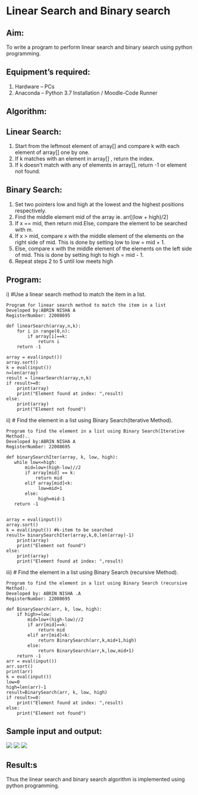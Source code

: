 # Linear Search and Binary search

## Aim:
To write a program to perform linear search and binary search using python programming.

## Equipment’s required:
1.	Hardware – PCs
2.	Anaconda – Python 3.7 Installation / Moodle-Code Runner

## Algorithm:
## Linear Search:
1.	Start from the leftmost element of array[] and compare k with each element of array[] one by one.
2.	If k matches with an element in array[] , return the index.
3.	If k doesn’t match with any of elements in array[], return -1 or element not found.
## Binary Search:
1.	Set two pointers low and high at the lowest and the highest positions respectively.
2.	Find the middle element mid of the array ie. arr[(low + high)/2]
3.	If x == mid, then return mid.Else, compare the element to be searched with m.
4.	If x > mid, compare x with the middle element of the elements on the right side of mid. This is done by setting low to low = mid + 1.
5.	Else, compare x with the middle element of the elements on the left side of mid. This is done by setting high to high = mid - 1.
6.	Repeat steps 2 to 5 until low meets high

## Program:

i) #Use a linear search method to match the item in a list.
```
Program for linear search method to match the item in a list
Developed by:ABRIN NISHA A
RegisterNumber: 22008695

def linearSearch(array,n,k):
    for i in range(0,n):
        if array[i]==k:
            return i
    return -1
    
array = eval(input())
array.sort()
k = eval(input())
n=len(array)
result = linearSearch(array,n,k) 
if result>=0:
    print(array)
    print("Element found at index: ",result)
else:
    print(array)
    print("Element not found")
```
ii) # Find the element in a list using Binary Search(Iterative Method).
```
Program to find the element in a list using Binary Search(Iterative Method)..
Developed by:ABRIN NISHA A
RegisterNumber: 22008695

def binarySearchIter(array, k, low, high):
   while low<=high:
       mid=low+(high-low)//2 
       if array[mid] == k:
           return mid
       elif array[mid]<k:
            low=mid+1
       else:
            high=mid-1  
   return -1
    
    
array = eval(input())
array.sort()
k = eval(input()) #k-item to be searched
result= binarySearchIter(array,k,0,len(array)-1)
    print(array)
    print("Element not found")
else:
    print(array)
    print("Element found at index: ",result)
```

iii) # Find the element in a list using Binary Search (recursive Method).
```
Program to find the element in a list using Binary Search (recursive Method).
Developed by: ABRIN NISHA .A
RegisterNumber: 22008695

def BinarySearch(arr, k, low, high):
    if high>=low:
        mid=low+(high-low)//2
        if arr[mid]==k:
            return mid
        elif arr[mid]<k:
            return BinarySearch(arr,k,mid+1,high)
        else:
            return BinarySearch(arr,k,low,mid+1)
    return -1
arr = eval(input())
arr.sort()
print(arr)
k = eval(input()) 
low=0
high=len(arr)-1
result=BinarySearch(arr, k, low, high)
if result>=0:
    print("Element found at index: ",result)
else:
    print("Element not found")
```
## Sample input and output:
![](o1.png)
![](o2.png)
![](o3.png)

## Result:s
Thus the linear search and binary search algorithm is implemented using python programming.